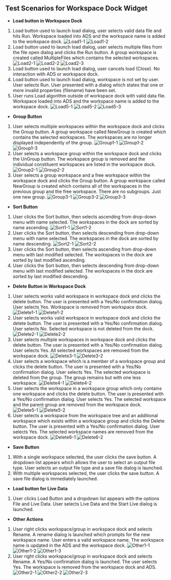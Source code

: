 ## Test Scenarios for Workspace Dock Widget
* **Load button in Workspace Dock**
 1. Load button used to launch load dialog, user selects valid data file and hits Run. Workspace loaded into ADS and the workspace name is added to the workspace dock. ![Load1-1](ScenariosScreenshots/Load1-1.png) ![Load1-2](ScenariosScreenshots/Load1-2.png)
 2. Load button used to launch load dialog, user selects multiple files from the file open dialog and clicks the Run button. A group workspace is created called MultipleFiles which contains the selected workspaces. ![Load2-1](ScenariosScreenshots/Load2-1.png) ![Load2-2](ScenariosScreenshots/Load2-2.png) ![Load2-3](ScenariosScreenshots/Load2-3.png)
 3. Load button used to launch load dialog, user cancels load (Close). No interaction with ADS or workspace dock.
 4. Load button used to launch load dialog, workspace is not set by user. User selects Run. User presented with a dialog which states that one or more invalid properties (filename) have been set.
 5. User runs Load algorithm outside of workspace dock with valid data file. Workspace loaded into ADS and the workspace name is added to the workspace dock. ![Load5-1](ScenariosScreenshots/Load5-1.png) ![Load5-2](ScenariosScreenshots/Load5-2.png) ![Load5-3](ScenariosScreenshots/Load5-3.png)
* **Group Button**
 1. User selects multiple workspaces within the workspace dock and clicks the Group button.  A group workspace called NewGroup is created which contains the selected workspaces. The workspaces are no longer displayed independently of the group. ![Group1-1](ScenariosScreenshots/Group1-1.png) ![Group1-2](ScenariosScreenshots/Group1-2.png) ![Group1-3](ScenariosScreenshots/Group1-3.png)
 2. User selects a workspace group within the workspace dock and clicks the UnGroup button. The workspace group is removed and the individual constituent workspaces are listed in the workspace dock. ![Group2-1](ScenariosScreenshots/Group2-1.png) ![Group2-2](ScenariosScreenshots/Group2-2.png)
 3. User selects a group workspace and a free workspace within the workspace dock and clicks the Group button. A group workspace called NewGroup is created which contains all of the workspaces in the previous group and the free workspace. There are no subgroups. Just one new group. ![Group3-1](ScenariosScreenshots/Group3-1.png) ![Group3-2](ScenariosScreenshots/Group3-2.png) ![Group3-3](ScenariosScreenshots/Group3-3.png)
* **Sort Button**
 1. User clicks the Sort button, then selects ascending from drop-down menu with name selected. The workspaces in the dock are sorted by name ascending. ![Sort1-1](ScenariosScreenshots/Sort1-1.png) ![Sort1-2](ScenariosScreenshots/Sort1-2.png)
 2. User clicks the Sort button, then selects descending from drop-down menu with name selected. The workspaces in the dock are sorted by name descending. ![Sort2-1](ScenariosScreenshots/Sort2-1.png) ![Sort2-2](ScenariosScreenshots/Sort2-2.png)
 3. User clicks the Sort button, then selects ascending from drop-down menu with last modified selected. The workspaces in the dock are sorted by last modified ascending.
 4. User clicks the Sort button, then selects descending from drop-down menu with last modified selected. The workspaces in the dock are sorted by last modified descending.
* **Delete Button in Workspace Dock**
 1. User selects works valid workspace in workspace dock and clicks the delete button. The user is presented with a Yes/No confirmation dialog. User selects Yes. Workspace is removed from workspace dock. ![Delete1-1](ScenariosScreenshots/Delete1-1.png) ![Delete1-2](ScenariosScreenshots/Delete1-2.png)
 2. User selects works valid workspace in workspace dock and clicks the delete button. The user is presented with a Yes/No confirmation dialog. User selects No. Selected workspace is not deleted from the dock. ![Delete2-1](ScenariosScreenshots/Delete2-1.png) ![Delete2-2](ScenariosScreenshots/Delete2-2.png)
 3. User selects multiple workspaces in workspace dock and clicks the delete button. The user is presented with a Yes/No confirmation dialog. User selects Yes. All selected workspaces are removed from the workspace dock. ![Delete3-1](ScenariosScreenshots/Delete3-1.png) ![Delete3-2](ScenariosScreenshots/Delete3-2.png)
 4. User selects a workspace which is a member of a workspace group and clicks the delete button. The user is presented with a Yes/No confirmation dialog. User selects Yes. The selected workspace is deleted from the group. The group remains but with one less workspace. ![Delete4-1](ScenariosScreenshots/Delete4-1.png) ![Delete4-2](ScenariosScreenshots/Delete4-2.png)
 5. User selects the workspace in a workspace group which only contains one workspace and clicks the delete button. The user is presented with a Yes/No confirmation dialog. User selects Yes. The selected workspace and the parent group are removed from the workspace dock. ![Delete5-1](ScenariosScreenshots/Delete5-1.png) ![Delete5-2](ScenariosScreenshots/Delete5-2.png)
 6. User selects a workspace from the workspace tree and an additional workspace which exists within a workspace group and clicks the Delete button. The user is presented with a Yes/No confirmation dialog. User selects Yes. The selected workspace names are removed from the workspace dock. ![Delete6-1](ScenariosScreenshots/Delete6-1.png) ![Delete6-2](ScenariosScreenshots/Delete6-2.png)
* **Save Button**
 1. With a single workspace selected, the user clicks the save button. A dropdown list appears which allows the user to select an output file type. User selects an output file type and a save file dialog is launched.
 2. With multiple workspaces selected, the user clicks the save button. A save file dialog is immediately launched.
* **Load button for Live Data**
 1. User clicks Load Button and a dropdown list appears with the options File and Live Data. User selects Live Data and the Start Live dialog is launched.
* **Other Actions**
 1. User right clicks workspace/group in workspace dock and selects Rename. A rename dialog is launched which prompts for the new workspace name. User enters a valid workspace name. The workspace name is updated in the ADS and the workspace dock. ![Other1-1](ScenariosScreenshots/Other1-1.png) ![Other1-2](ScenariosScreenshots/Other1-2.png) ![Other1-3](ScenariosScreenshots/Other1-3.png)
 2. User right clicks workspace/group in workspace dock and selects Rename. A Yes/No confirmation dialog is launched. The user selects Yes. The workspace is removed from the workspace dock and ADS. ![Other2-1](ScenariosScreenshots/Other2-1.png) ![Other2-2](ScenariosScreenshots/Other2-2.png) ![Other2-3](ScenariosScreenshots/Other2-3.png)